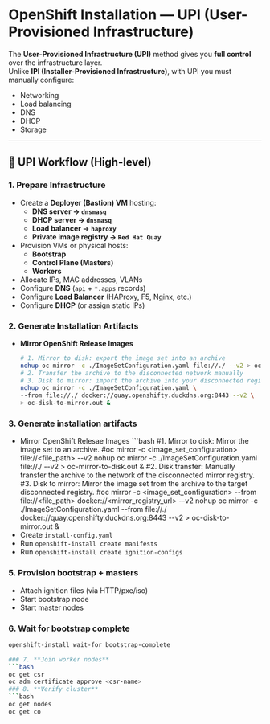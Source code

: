# OpenShift Installation — UPI (User-Provisioned Infrastructure)

The **User-Provisioned Infrastructure (UPI)** method gives you **full control** over the infrastructure layer.  
Unlike **IPI (Installer-Provisioned Infrastructure)**, with UPI you must manually configure:

- Networking  
- Load balancing  
- DNS  
- DHCP  
- Storage  

---

## 🔹 UPI Workflow (High-level)

### 1. Prepare Infrastructure
- Create a **Deployer (Bastion) VM** hosting:
  - **DNS server → `dnsmasq`**
  - **DHCP server → `dnsmasq`**
  - **Load balancer → `haproxy`**
  - **Private image registry → ``Red Hat Quay``**
- Provision VMs or physical hosts:
  - **Bootstrap**
  - **Control Plane (Masters)**
  - **Workers**
- Allocate IPs, MAC addresses, VLANs  
- Configure **DNS** (`api` + `*.apps` records)  
- Configure **Load Balancer** (HAProxy, F5, Nginx, etc.)  
- Configure **DHCP** (or assign static IPs)   

### 2. Generate Installation Artifacts
- **Mirror OpenShift Release Images**
   ```bash
   # 1. Mirror to disk: export the image set into an archive
   nohup oc mirror -c ./ImageSetConfiguration.yaml file://./ --v2 > oc-mirror-to-disk.out &
   # 2. Transfer the archive to the disconnected network manually
   # 3. Disk to mirror: import the archive into your disconnected registry
   nohup oc mirror -c ./ImageSetConfiguration.yaml \
   --from file://./ docker://quay.openshifty.duckdns.org:8443 --v2 \
   > oc-disk-to-mirror.out & 

### 3. **Generate installation artifacts**
   - Mirror OpenShift Relesae Images
	```bash
	#1. Mirror to disk: Mirror the image set to an archive.
	#oc mirror -c <image_set_configuration> file://<file_path> --v2
	nohup oc mirror -c ./ImageSetConfiguration.yaml file://./ --v2 > oc-mirror-to-disk.out &
	#2. Disk transfer: Manually transfer the archive to the network of the disconnected mirror registry.
	#3. Disk to mirror: Mirror the image set from the archive to the target disconnected registry.
	#oc mirror -c <image_set_configuration> --from file://<file_path> docker://<mirror_registry_url> --v2
	nohup oc mirror -c ./ImageSetConfiguration.yaml --from file://./ docker://quay.openshifty.duckdns.org:8443 --v2 > oc-disk-to-mirror.out &
   - Create `install-config.yaml`
   - Run `openshift-install create manifests`
   - Run `openshift-install create ignition-configs`

### 5. **Provision bootstrap + masters**
   - Attach ignition files (via HTTP/pxe/iso)
   - Start bootstrap node
   - Start master nodes

### 6. **Wait for bootstrap complete**
   ```bash
   openshift-install wait-for bootstrap-complete

### 7. **Join worker nodes**
   ```bash
   oc get csr
   oc adm certificate approve <csr-name>
### 8. **Verify cluster**
   ```bash
   oc get nodes
   oc get co
   
